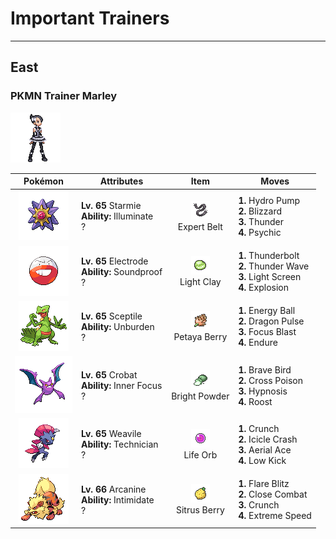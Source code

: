 # Important Trainers


---

## East

### PKMN Trainer Marley

![PKMN Trainer Marley](../../assets/important_trainers/marley.png "PKMN Trainer Marley")

| Pokémon | Attributes | Item | Moves |
|:-------:|------------|:----:|-------|
| ![Starmie](../../assets/sprites/starmie/front.gif "Starmie") | **Lv. 65** Starmie<br>**Ability:** <span class="tooltip" title="Raises the likelihood of meeting wild Pokémon.">Illuminate</span><br>? | ![Expert Belt](../../assets/items/expert_belt.png "Expert Belt")<br><span class="tooltip" title="An item to be held by a Pokémon. It is a well-worn belt that slightly boosts the power of supereffective moves.">Expert Belt</span> | **1.** Hydro Pump<br>**2.** Blizzard<br>**3.** Thunder<br>**4.** Psychic |
| ![Electrode](../../assets/sprites/electrode/front.gif "Electrode") | **Lv. 65** Electrode<br>**Ability:** <span class="tooltip" title="Gives full immunity to all sound-based moves.">Soundproof</span><br>? | ![Light Clay](../../assets/items/light_clay.png "Light Clay")<br><span class="tooltip" title="A Pokémon hold item that extends the duration of barrier moves like Light Screen and Reflect used by the holder.">Light Clay</span> | **1.** Thunderbolt<br>**2.** Thunder Wave<br>**3.** Light Screen<br>**4.** Explosion |
| ![Sceptile](../../assets/sprites/sceptile/front.gif "Sceptile") | **Lv. 65** Sceptile<br>**Ability:** <span class="tooltip" title="Raises Speed if a held item is used.">Unburden</span><br>? | ![Petaya Berry](../../assets/items/petaya_berry.png "Petaya Berry")<br><span class="tooltip" title="A Poffin ingredient. If held by a Pokémon, it raises its Sp. Atk stat in a pinch.">Petaya Berry</span> | **1.** Energy Ball<br>**2.** Dragon Pulse<br>**3.** Focus Blast<br>**4.** Endure |
| ![Crobat](../../assets/sprites/crobat/front.gif "Crobat") | **Lv. 65** Crobat<br>**Ability:** <span class="tooltip" title="The Pokémon is protected from flinching.">Inner Focus</span><br>? | ![Bright Powder](../../assets/items/bright_powder.png "Bright Powder")<br><span class="tooltip" title="An item to be held by a Pokémon. It casts a tricky glare that lowers the opponent’s accuracy.">Bright Powder</span> | **1.** Brave Bird<br>**2.** Cross Poison<br>**3.** Hypnosis<br>**4.** Roost |
| ![Weavile](../../assets/sprites/weavile/front.gif "Weavile") | **Lv. 65** Weavile<br>**Ability:** <span class="tooltip" title="Powers up the Pokémon’s weaker moves.">Technician</span><br>? | ![Life Orb](../../assets/items/life_orb.png "Life Orb")<br><span class="tooltip" title="An item to be held by a Pokémon. It boosts the power of moves, but at the cost of some HP on each hit.">Life Orb</span> | **1.** Crunch<br>**2.** Icicle Crash<br>**3.** Aerial Ace<br>**4.** Low Kick |
| ![Arcanine](../../assets/sprites/arcanine/front.gif "Arcanine") | **Lv. 66** Arcanine<br>**Ability:** <span class="tooltip" title="Lowers the foe’s Attack stat.">Intimidate</span><br>? | ![Sitrus Berry](../../assets/items/sitrus_berry.png "Sitrus Berry")<br><span class="tooltip" title="A Poffin ingredient. It may be used or held by a Pokémon to heal the user’s HP a little.">Sitrus Berry</span> | **1.** Flare Blitz<br>**2.** Close Combat<br>**3.** Crunch<br>**4.** Extreme Speed |


